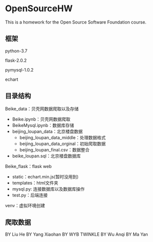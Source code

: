 # OpenSourceHW

This is a homework for the Open Source Software Foundation course.

## 框架
python-3.7

flask-2.0.2

pymysql-1.0.2

echart

## 目录结构
Beike_data：贝壳网数据爬取以及存储
- Beike.ipynb：贝壳网数据爬取
- BeikeMysql.ipynb：数据库存储
- beijing_loupan_data：北京楼盘数据
  - beijing_loupan_data_middle：处理数据格式
  - beijing_loupan_data_orginal：初始爬取数据
  - beijing_loupan_final.csv：数据整合
- beike_loupan.sql：北京楼盘数据库


Beike_flask：flask web
- static：echart.min.js(暂时没用到)
- templates：html文件夹
- mysql.py: 连接数据库以及数据库操作
- test.py：后端连接


venv：虚拟环境创建

## 爬取数据


BY Liu He
BY Yang Xiaohan
BY WYB TWINKLE
BY Wu Anqi
BY Ma Yan
